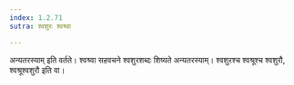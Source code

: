 ```yaml
---
index: 1.2.71
sutra: श्वशुरः श्वश्र्वा

---
```

अन्यतरस्याम् इति वर्तते। श्वश्र्वा सहवचने श्वशुरशब्दः शिष्यते अन्यतरस्याम्। श्वशुरश्च श्वश्रूश्च श्वशुरौ, श्वश्रूश्वशुरौ इति वा।
